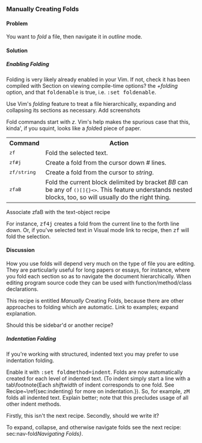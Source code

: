 <h3>Manually Creating Folds</h3>

<h4>Problem</h4>

You want to <i>fold</i> a file, then navigate it in <i>outline</i> mode.

<h4>Solution</h4>

<div class="callout">
  
  <h5>Enabling Folding</h5>

  Folding is very likely already enabled in your Vim. If not,
  check it has been compiled with <span class="todo">Section on viewing
  compile-time options?</span> the <i>+folding</i> option,
  and that <tt>foldenable</tt> is true, i.e. <tt>:set foldenable</tt>.

</div>

Use Vim's <i>folding</i> feature to treat a file hierarchically,
expanding and collapsing its sections as necessary. <span class="todo">Add
screenshots</span>

Fold commands start with <i>z</i>. Vim's help makes the spurious case
that this, kinda', if you squint, looks like a <i>fold</i>ed piece of
paper.

<table>
  <tr><th>Command</th> <th>Action</th></tr>
  <tr><td><tt>zf</tt></td> <td>Fold the selected text.</td></tr>
  <tr><td><tt>zf#j</tt></td> <td>Create a fold from the cursor down <i>#</i>
  lines.</td></tr>
  <tr><td><tt>zf/string</tt></td> <td>Create a fold from the cursor to
  <i>string</i>.</td></tr>
  <tr>
    <td><tt>zfaB</tt></td>
    <td>Fold the current block delimited by bracket <var>B</var><span
    class="fn"><var>B</var> can be any of <tt>()[]{}&lt;&gt;</tt>. This feature 
    understands nested blocks, too, so will usually do 
    the right thing.</span></td>
  </tr>
</table>

<span class="todo">Associate zfaB with the text-object recipe</span>

For instance, <tt>zf4j</tt> creates a fold from the current line to the forth
line down. Or, if you've selected text in Visual mode <span class="todo">link
to recipe</span>, then <tt>zf</tt> will fold the selection.

<h4>Discussion</h4>

How you use folds will depend very much on the type of file you are editing.
They are particularly useful for long papers or essays, for instance, where
you fold each section so as to navigate the document hierarchically. When
editing program source code they can be used with function/method/class
declarations.

This recipe is entitled <i>Manually</i> Creating Folds, because there are other
approaches to folding which are automatic. <span class="todo">Link to examples; expand
explanation</span>. 

<span class="todo">Should this be sidebar'd or another recipe?</span>

<div class="callout">

  <h5>Indentation Folding</h5>

  If you're working with structured, indented text you may prefer to use
  indentation folding. 

  Enable it with <tt>:set foldmethod=indent</tt>. Folds are now automatically
  created for each level of indented text. (To indent simply start a line with a
  tab\footnote{Each <i>shiftwidth</i> of indent corresponds to one fold. See
  Recipe~\ref{sec:indenting} for more on indentation.}). So, for example,
  <tt>zM</tt> folds all indented text. <span class="todo">Explain better; note
  that this precludes usage of all other indent methods</span>. 

</div>

<span class="todo">Firstly, this isn't the next recipe. Secondly, should we write it?</span>

To expand, collapse, and otherwise navigate folds see the next recipe:
sec:nav-fold<i>Navigating Folds}</i>.
